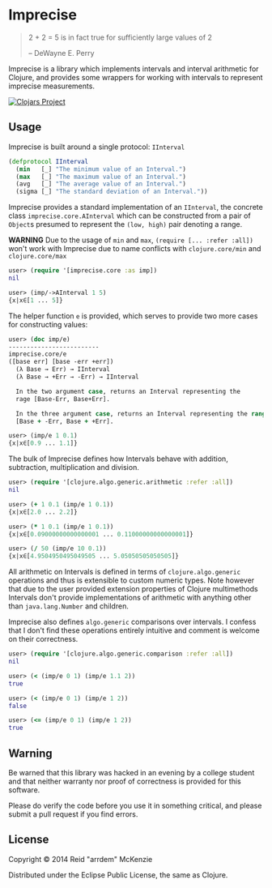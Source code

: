 # Imprecise

> 2 + 2 = 5 is in fact true for sufficiently large values of 2
>
> – DeWayne E. Perry

Imprecise is a library which implements intervals and interval
arithmetic for Clojure, and provides some wrappers for working with
intervals to represent imprecise measurements.

[![Clojars Project](http://clojars.org/me.arrdem/imprecise/latest-version.svg)](http://clojars.org/me.arrdem/imprecise)

## Usage

Imprecise is built around a single protocol: `IInterval`

```Clojure
(defprotocol IInterval
  (min   [_] "The minimum value of an Interval.")
  (max   [_] "The maximum value of an Interval.")
  (avg   [_] "The average value of an Interval.")
  (sigma [_] "The standard deviation of an Interval."))
```

Imprecise provides a standard implementation of an `IInterval`, the
concrete class `imprecise.core.AInterval` which can be constructed
from a pair of `Object`s presumed to represent the `(low, high)` pair
denoting a range.

**WARNING** Due to the usage of `min` and `max`, `(require
[... :refer :all])` won't work with Imprecise due to name conflicts
with `clojure.core/min` and `clojure.core/max`

```clojure
user> (require '[imprecise.core :as imp])
nil

user> (imp/->AInterval 1 5)
{x|x∈[1 ... 5]}
```

The helper function `e` is provided, which serves to provide two more
cases for constructing values:

```Clojure
user> (doc imp/e)
-------------------------
imprecise.core/e
([base err] [base -err +err])
  (λ Base → Err) → IInterval
  (λ Base → +Err → -Err) → IInterval

  In the two argument case, returns an Interval representing the
  rage [Base-Err, Base+Err].

  In the three argument case, returns an Interval representing the range
  [Base + -Err, Base + +Err].

user> (imp/e 1 0.1)
{x|x∈[0.9 ... 1.1]}
```

The bulk of Imprecise defines how Intervals behave with addition,
subtraction, multiplication and division.

```Clojure
user> (require '[clojure.algo.generic.arithmetic :refer :all])
nil

user> (+ 1 0.1 (imp/e 1 0.1))
{x|x∈[2.0 ... 2.2]}

user> (* 1 0.1 (imp/e 1 0.1))
{x|x∈[0.09000000000000001 ... 0.11000000000000001]}

user> (/ 50 (imp/e 10 0.1))
{x|x∈[4.9504950495049505 ... 5.05050505050505]}
```

All arithmetic on Intervals is defined in terms of
`clojure.algo.generic` operations and thus is extensible to custom
numeric types. Note however that due to the user provided extension
properties of Clojure multimethods Intervals don't provide
implementations of arithmetic with anything other than
`java.lang.Number` and children.

Imprecise also defines `algo.generic` comparisons over intervals. I
confess that I don't find these operations entirely intuitive and
comment is welcome on their correctness.

```Clojure
user> (require '[clojure.algo.generic.comparison :refer :all])
nil

user> (< (imp/e 0 1) (imp/e 1.1 2))
true

user> (< (imp/e 0 1) (imp/e 1 2))
false

user> (<= (imp/e 0 1) (imp/e 1 2))
true
```

## Warning

Be warned that this library was hacked in an evening by a college student and
that neither warranty nor proof of correctness is provided for this software.

Please do verify the code before you use it in something critical, and please
submit a pull request if you find errors.

## License

Copyright © 2014 Reid "arrdem" McKenzie

Distributed under the Eclipse Public License, the same as Clojure.
